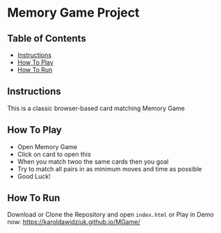 # Memory Game Project

## Table of Contents

* [Instructions](#instructions)
* [How To Play](#how-to-play)
* [How To Run](#how-to-run)

## Instructions

This is a classic browser-based card matching Memory Game 

## How To Play

* Open Memory Game
* Click on card to open this
* When you match twoo the same cards then you goal
* Try to match all pairs in as minimum moves and time as possible  
* Good Luck!

## How To Run

Download or Clone the Repository and open `index.html`
or
Play in Demo now: 
https://karoldawidziuk.github.io/MGame/
